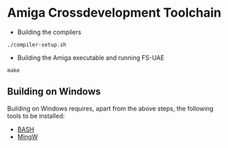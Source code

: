 # Amiga Crossdevelopment Toolchain

* Building the compilers
```
./compiler-setup.sh
```

* Building the Amiga executable and running FS-UAE
```
make
```


## Building on Windows

Building on Windows requires, apart from the above steps, the following tools to be installed:
* [BASH](https://www.windowscentral.com/how-install-bash-shell-command-line-windows-10)
* [MingW](https://sourceforge.net/projects/mingw-w64/)
